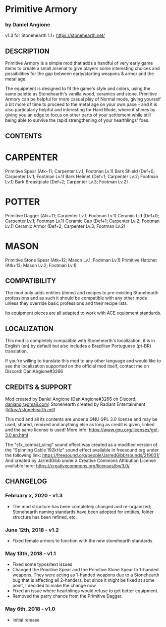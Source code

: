 # Primitive Armory
### by Daniel Angione
v1.3 for Stonehearth 1.1+
https://stonehearth.net/ 

## DESCRIPTION

Primitive Armory is a simple mod that adds a handful of very early game items to create a small arsenal to give players some interesting choices and possibilities for the gap between early/starting weapons & armor and the metal age.

The equipment is designed to fit the game's style and colors, using the same palette as Stonehearth's vanilla wood, ceramics and stone. Primitive Armory can be helpful for more casual play of Normal mode, giving yourself a bit more of time to proceed to the metal age on your own pace - and it is also particularly helpful and interesting for Hard Mode, where it shines by giving you an edge to focus on other parts of your settlement while still being able to survive the rapid strengthening of your hearthlings' foes.

## CONTENTS

# CARPENTER
Primitive Spear (Atk+11; Carpenter Lv.1; Footman Lv.1)
Bark Shield (Def+0; Carpenter Lv.1; Footman Lv.1)
Bark Helmet (Def+1; Carpenter Lv.2; Footman Lv.1)
Bark Breastplate (Def+2; Carpenter Lv.3; Footman Lv.2)

# POTTER
Primitive Dagger (Atk+11; Carpenter Lv.1; Footman Lv.1)
Ceramic Lid (Def+0; Carpenter Lv.1; Footman Lv.1)
Ceramic Cap (Def+1; Carpenter Lv.2; Footman Lv.1)
Ceramic Armor (Def+2; Carpenter Lv.3; Footman Lv.2)

# MASON
Primitive Stone Spear (Atk+12; Mason Lv.1; Footman Lv.1)
Primitive Hatchet (Atk+13; Mason Lv.2; Footman Lv.1)

## COMPATIBILITY

The mod only adds entities (items) and recipes to pre-existing Stonehearth professions and as such it should be compatible with any other mods unless they override basic professions and their recipe lists.

Its equipment pieces are all adapted to work with ACE equipment standards.

## LOCALIZATION

This mod is completely compatible with Stonehearth's localization, it is in English (en) by default but also includes a Brazillian Portuguese (pt-BR) translation. 

If you're willing to translate this mod to any other language and would like to see the localization supported on the official mod itself, contact me on Discord:
DaniAngione#3266

## CREDITS & SUPPORT

Mod created by Daniel Angione (DaniAngione#3266 on Discord; daniangi@gmail.com)
Stonehearth created by Radiant Entertainment (https://stonehearth.net)

This mod and all its contents are under a GNU GPL 3.0 license and may be used, shared, remixed and anything else as long as credit is given, linked and the same license is used! More info: https://www.gnu.org/licenses/gpl-3.0.en.html

The "sfx_combat_sling" sound effect was created as a modified version of the "Spinning Cable 192kHz" sound effect available in freesound.org under the following link:
https://freesound.org/people/JarredGibb/sounds/219031/
And created by JarredGibb under a Creative Commons Attibution License available here:
https://creativecommons.org/licenses/by/3.0/

## CHANGELOG

### February x, 2020 - v1.3
- The mod structure has been completely changed and re-organized; Stonehearth naming standards have been adopted for entities, folder structure has been refined, etc.


### June 12th, 2018 - v1.2
- Fixed female armors to function with the new stonehearth standards.

### May 13th, 2018 - v1.1
- Fixed some typos/text issues
- Changed the Primitive Spear and the Primitive Stone Spear to 1-handed weapons. They were
acting as 1-handed weapons due to a Stonehearth bug that is affecting all 2-handers, but since
it might be fixed at some point, I decided to make the change now.
- Fixed an issue where hearthlings would refuse to get better equipment.
- Removed the parry chance from the Primitive Dagger.

### May 6th, 2018 - v1.0
- Initial release